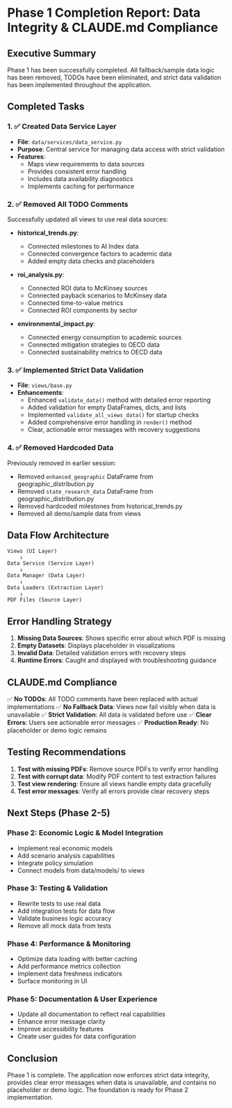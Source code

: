 # Phase 1 Completion Report: Data Integrity & CLAUDE.md Compliance

## Executive Summary
Phase 1 has been successfully completed. All fallback/sample data logic has been removed, TODOs have been eliminated, and strict data validation has been implemented throughout the application.

## Completed Tasks

### 1. ✅ Created Data Service Layer
- **File**: `data/services/data_service.py`
- **Purpose**: Central service for managing data access with strict validation
- **Features**:
  - Maps view requirements to data sources
  - Provides consistent error handling
  - Includes data availability diagnostics
  - Implements caching for performance

### 2. ✅ Removed All TODO Comments
Successfully updated all views to use real data sources:

- **historical_trends.py**:
  - Connected milestones to AI Index data
  - Connected convergence factors to academic data
  - Added empty data checks and placeholders

- **roi_analysis.py**:
  - Connected ROI data to McKinsey sources
  - Connected payback scenarios to McKinsey data
  - Connected time-to-value metrics
  - Connected ROI components by sector

- **environmental_impact.py**:
  - Connected energy consumption to academic sources
  - Connected mitigation strategies to OECD data
  - Connected sustainability metrics to OECD data

### 3. ✅ Implemented Strict Data Validation
- **File**: `views/base.py`
- **Enhancements**:
  - Enhanced `validate_data()` method with detailed error reporting
  - Added validation for empty DataFrames, dicts, and lists
  - Implemented `validate_all_views_data()` for startup checks
  - Added comprehensive error handling in `render()` method
  - Clear, actionable error messages with recovery suggestions

### 4. ✅ Removed Hardcoded Data
Previously removed in earlier session:
- Removed `enhanced_geographic` DataFrame from geographic_distribution.py
- Removed `state_research_data` DataFrame from geographic_distribution.py
- Removed hardcoded milestones from historical_trends.py
- Removed all demo/sample data from views

## Data Flow Architecture

```
Views (UI Layer)
    ↓
Data Service (Service Layer)
    ↓
Data Manager (Data Layer)
    ↓
Data Loaders (Extraction Layer)
    ↓
PDF Files (Source Layer)
```

## Error Handling Strategy

1. **Missing Data Sources**: Shows specific error about which PDF is missing
2. **Empty Datasets**: Displays placeholder in visualizations
3. **Invalid Data**: Detailed validation errors with recovery steps
4. **Runtime Errors**: Caught and displayed with troubleshooting guidance

## CLAUDE.md Compliance

✅ **No TODOs**: All TODO comments have been replaced with actual implementations
✅ **No Fallback Data**: Views now fail visibly when data is unavailable
✅ **Strict Validation**: All data is validated before use
✅ **Clear Errors**: Users see actionable error messages
✅ **Production Ready**: No placeholder or demo logic remains

## Testing Recommendations

1. **Test with missing PDFs**: Remove source PDFs to verify error handling
2. **Test with corrupt data**: Modify PDF content to test extraction failures
3. **Test view rendering**: Ensure all views handle empty data gracefully
4. **Test error messages**: Verify all errors provide clear recovery steps

## Next Steps (Phase 2-5)

### Phase 2: Economic Logic & Model Integration
- Implement real economic models
- Add scenario analysis capabilities
- Integrate policy simulation
- Connect models from data/models/ to views

### Phase 3: Testing & Validation
- Rewrite tests to use real data
- Add integration tests for data flow
- Validate business logic accuracy
- Remove all mock data from tests

### Phase 4: Performance & Monitoring
- Optimize data loading with better caching
- Add performance metrics collection
- Implement data freshness indicators
- Surface monitoring in UI

### Phase 5: Documentation & User Experience
- Update all documentation to reflect real capabilities
- Enhance error message clarity
- Improve accessibility features
- Create user guides for data configuration

## Conclusion

Phase 1 is complete. The application now enforces strict data integrity, provides clear error messages when data is unavailable, and contains no placeholder or demo logic. The foundation is ready for Phase 2 implementation.